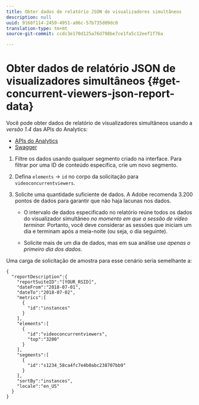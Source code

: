```yaml
---
title: Obter dados de relatório JSON de visualizadores simultâneos
description: null
uuid: 9168f114-2459-4951-a06c-57b735d09dc0
translation-type: tm+mt
source-git-commit: ccdc3e170d125a76d798be7ce1fa5c12eef1f76a

---
```



# Obter dados de relatório JSON de visualizadores simultâneos {#get-concurrent-viewers-json-report-data}

Você pode obter dados de relatório de visualizadores simultâneos usando a _*versão 1.4*_ das APIs do Analytics:
* [APIs do Analytics ](https://github.com/AdobeDocs/analytics-1.4-apis)
* [Swagger](https://adobedocs.github.io/analytics-1.4-apis/swagger-docs.html#/Report/Report.Get)

1. Filtre os dados usando qualquer segmento criado na interface. Para filtrar por uma ID de conteúdo específica, crie um novo segmento.
1. Defina `elements` -> `id` no corpo da solicitação para `videoconcurrentviewers`.
1. Solicite uma quantidade suficiente de dados. A Adobe recomenda 3.200 pontos de dados para garantir que não haja lacunas nos dados.

   * O intervalo de dados especificado no relatório reúne todos os dados do visualizador simultâneo _no momento em que a sessão de vídeo terminar._
Portanto, você deve considerar as sessões que iniciam um dia e terminam após a meia-noite (ou seja, o dia seguinte).

   * Solicite mais de um dia de dados, mas em sua análise _*use apenas o primeiro dia dos dados.*_

Uma carga de solicitação de amostra para esse cenário seria semelhante a:

```
{
  "reportDescription":{
    "reportSuiteID":"[YOUR_RSID]",
    "dateFrom":"2018-07-01",
    "dateTo":"2018-07-02",
    "metrics":[
      {
        "id":"instances"
      }
    ],
    "elements":[
      {
        "id":"videoconcurrentviewers",
        "top":"3200"
      }
    ],
    "segments":[
      {
        "id":"s1234_58ca4fc7e4b0abc238707bb9"                                         
      }
    ],
    "sortBy":"instances",
    "locale":"en_US"
  }
}
```

<!--
You can extract the concurrent viewers report data using the Experience Cloud API Explorer as follows. 

1. Navigate to: [https://www.adobe.io.](https://www.adobe.io)
1. Select and enter the following information in the API Explorer form:

    * **API -** Select "Report".
    * **Method -** Select "Queue".
    * **Environment -** Select your data center.
    * Request JSON - Specify the following:

        * `reportSuiteID` - For info on reports suites: [Report Suites](https://docs.adobe.com/content/help/en/analytics/admin/manage-report-suites/report-suites-admin.html)
        
        * `dateTo` - End date of the report.         
        
          >[!NOTE]
          >
          >The maximum time period supported is two days.

        * `dateFrom` - Start date of the report.
        * `elements : id` - Set to `"videoconcurrentviewers"`
        
        * `elements : top` - Specify the number of entries to be returned.

      Sample request body:

      ```    
      {
          "reportDescription": {
              "reportSuiteID": "[Your Report Suite ID]",
              "dateTo": "2017-09-07",
              "dateFrom": "2017-09-07"
              "metrics": [
                  {
                      "id": "instances"
                  }
              ],
              "elements": [
                  {
                      "id": "videoconcurrentviewers",
                      "top": 2880
                  }
              ]
              "locale": "en_US"
          }
      }
      
      ```

      >[!TIP]
      >
      >Some sessions are ended on the next day, and at that point the data will be available for reporting. In that case the best approach is to select 2 days (2880 minutes) of data, and use only the data for the first day (1440 minutes).

1. Click **Get Response**.

   In the Response field, you should get a `reportID`.
1. In the form, change **Method** to "Get".
1. Enter the value of the `reportID` you received in Step 3, and click **Get Response**.

   The concurrent viewers report data, in JSON format, is presented in the Response field.
   
   For example:
   
   ![](assets/api_helper_2.png) 

   ![](assets/api_helper_1.png)

-->

